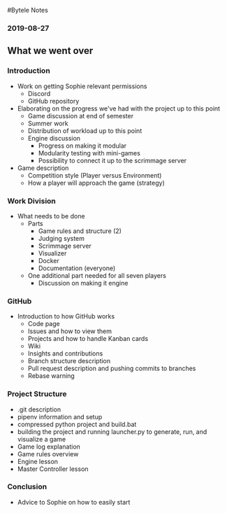 #Bytele Notes### 2019-08-27## What we went over### Introduction- Work on getting Sophie relevant permissions	- Discord	- GitHub repository- Elaborating on the progress we've had with the project up to this point	- Game discussion at end of semester	- Summer work	- Distribution of workload up to this point	- Engine discussion		- Progress on making it modular		- Modularity testing with mini-games		- Possibility to connect it up to the scrimmage server- Game description	- Competition style (Player versus Environment)	- How a player will approach the game (strategy)### Work Division- What needs to be done	- Parts		- Game rules and structure (2)		- Judging system		- Scrimmage server		- Visualizer		- Docker		- Documentation (everyone)	- One additional part needed for all seven players		- Discussion on making it engine### GitHub- Introduction to how GitHub works	- Code page	- Issues and how to view them	- Projects and how to handle Kanban cards	- Wiki	- Insights and contributions	- Branch structure description	- Pull request description and pushing commits to branches	- Rebase warning### Project Structure- .git description- pipenv information and setup- compressed python project and build.bat- building the project and running launcher.py to generate, run, and visualize a game- Game log explanation- Game rules overview- Engine lesson- Master Controller lesson### Conclusion- Advice to Sophie on how to easily start